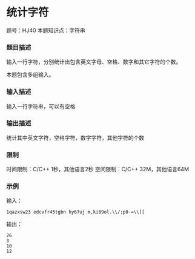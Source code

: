 # 统计字符

题号：HJ40
本题知识点：字符串

### 题目描述

输入一行字符，分别统计出包含英文字母、空格、数字和其它字符的个数。

本题包含多组输入。

### 输入描述

输入一行字符串，可以有空格

### 输出描述

统计其中英文字符，空格字符，数字字符，其他字符的个数

### 限制

时间限制：C/C++ 1秒，其他语言2秒 
空间限制：C/C++ 32M，其他语言64M

### 示例

输入：
```
1qazxsw23 edcvfr45tgbn hy67uj m,ki89ol.\\/;p0-=\\][
```

输出：
```
26
3
10
12
```